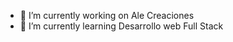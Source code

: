  - 🔭 I’m currently working on Ale Creaciones
- 🌱 I’m currently learning Desarrollo web Full Stack


